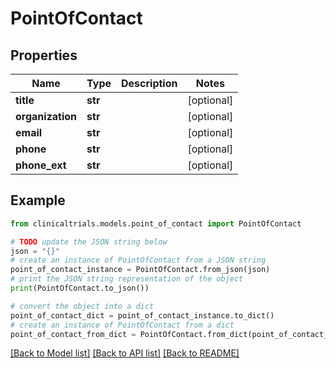 # PointOfContact


## Properties

Name | Type | Description | Notes
------------ | ------------- | ------------- | -------------
**title** | **str** |  | [optional] 
**organization** | **str** |  | [optional] 
**email** | **str** |  | [optional] 
**phone** | **str** |  | [optional] 
**phone_ext** | **str** |  | [optional] 

## Example

```python
from clinicaltrials.models.point_of_contact import PointOfContact

# TODO update the JSON string below
json = "{}"
# create an instance of PointOfContact from a JSON string
point_of_contact_instance = PointOfContact.from_json(json)
# print the JSON string representation of the object
print(PointOfContact.to_json())

# convert the object into a dict
point_of_contact_dict = point_of_contact_instance.to_dict()
# create an instance of PointOfContact from a dict
point_of_contact_from_dict = PointOfContact.from_dict(point_of_contact_dict)
```
[[Back to Model list]](../README.md#documentation-for-models) [[Back to API list]](../README.md#documentation-for-api-endpoints) [[Back to README]](../README.md)


